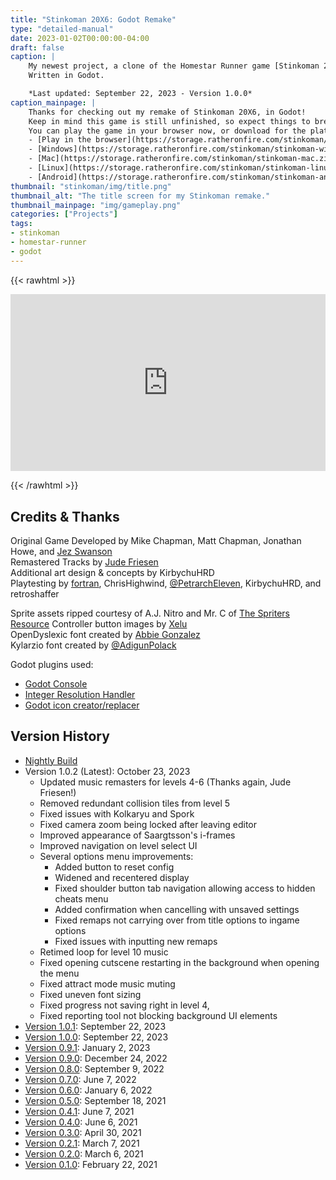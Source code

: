 ```yaml
---
title: "Stinkoman 20X6: Godot Remake"
type: "detailed-manual"
date: 2023-01-02T00:00:00-04:00
draft: false
caption: |
    My newest project, a clone of the Homestar Runner game [Stinkoman 20X6](https://homestarrunner.com/stinkogame/).
    Written in Godot.  

    *Last updated: September 22, 2023 - Version 1.0.0*
caption_mainpage: |
    Thanks for checking out my remake of Stinkoman 20X6, in Godot!  
    Keep in mind this game is still unfinished, so expect things to break often.  
    You can play the game in your browser now, or download for the platform of your choice:  
    - [Play in the browser](https://storage.ratheronfire.com/stinkoman/web)
    - [Windows](https://storage.ratheronfire.com/stinkoman/stinkoman-windows.zip)
    - [Mac](https://storage.ratheronfire.com/stinkoman/stinkoman-mac.zip)
    - [Linux](https://storage.ratheronfire.com/stinkoman/stinkoman-linux.zip)
    - [Android](https://storage.ratheronfire.com/stinkoman/stinkoman-android.apk)
thumbnail: "stinkoman/img/title.png"
thumbnail_alt: "The title screen for my Stinkoman remake."
thumbnail_mainpage: "img/gameplay.png"
categories: ["Projects"]
tags:
- stinkoman
- homestar-runner
- godot
---
```


{{< rawhtml >}}
  <style>.embed-container { position: relative; padding-bottom: 56.25%; height: 0; overflow: hidden; max-width: 100%; } .embed-container iframe, .embed-container object, .embed-container embed { position: absolute; top: 0; left: 0; width: 100%; height: 100%; }</style><div class='embed-container'><iframe src='https://www.youtube.com/embed//MitDNlfcgeM' frameborder='0' allowfullscreen></iframe></div>
{{< /rawhtml >}}

## Credits & Thanks

Original Game Developed by Mike Chapman, Matt Chapman, Jonathan Howe, and [Jez Swanson](https://twitter.com/jezzamonn)  
Remastered Tracks by [Jude Friesen](https://scratch.mit.edu/users/CoolGuyBug/)  
Additional art design & concepts by KirbychuHRD  
Playtesting by [fortran](https://cheeselandrestaurant.neocities.org/), ChrisHighwind, [@PetrarchEleven](https://twitter.com/PetrarchEleven), KirbychuHRD, and retroshaffer  

Sprite assets ripped courtesy of A.J. Nitro and Mr. C of [The Spriters Resource](https://www.spriters-resource.com/browser_games/stinkoman20x6)
Controller button images by [Xelu](https://thoseawesomeguys.com/prompts/)  
OpenDyslexic font created by [Abbie Gonzalez](https://gumroad.com/l/OpenDyslexic)  
Kylarzio font created by [@AdigunPolack](https://twitter.com/AdigunPolack/status/1392692685228630019)

Godot plugins used:
- [Godot Console](https://github.com/quentincaffeino/godot-console)
- [Integer Resolution Handler](https://github.com/Yukitty/godot-addon-integer_resolution_handler)
- [Godot icon creator/replacer](https://github.com/pkowal1982/godoticonplugin)

## Version History
- [Nightly Build](nightly)
- Version 1.0.2 (Latest): October 23, 2023
  - Updated music remasters for levels 4-6 (Thanks again, Jude Friesen!)
  - Removed redundant collision tiles from level 5
  - Fixed issues with Kolkaryu and Spork
  - Fixed camera zoom being locked after leaving editor
  - Improved appearance of Saargtsson's i-frames
  - Improved navigation on level select UI
  - Several options menu improvements:
	- Added button to reset config
	- Widened and recentered display
	- Fixed shoulder button tab navigation allowing access to hidden cheats menu
	- Added confirmation when cancelling with unsaved settings
	- Fixed remaps not carrying over from title options to ingame options
	- Fixed issues with inputting new remaps
  - Retimed loop for level 10 music
  - Fixed opening cutscene restarting in the background when opening the menu
  - Fixed attract mode music muting
  - Fixed uneven font sizing
  - Fixed progress not saving right in level 4,
  - Fixed reporting tool not blocking background UI elements
- [Version 1.0.1](1.0.1): September 22, 2023
- [Version 1.0.0](1.0.0): September 22, 2023
- [Version 0.9.1](0.9.1): January 2, 2023
- [Version 0.9.0](0.9.0): December 24, 2022
- [Version 0.8.0](0.8.0): September 9, 2022
- [Version 0.7.0](0.7.0): June 7, 2022
- [Version 0.6.0](0.6.0): January 6, 2022
- [Version 0.5.0](0.5.0): September 18, 2021
- [Version 0.4.1](0.4.1): June 7, 2021
- [Version 0.4.0](0.4.0): June 6, 2021
- [Version 0.3.0](0.3.0): April 30, 2021
- [Version 0.2.1](0.2.1): March 7, 2021
- [Version 0.2.0](0.2.0): March 6, 2021
- [Version 0.1.0](0.1.0): February 22, 2021